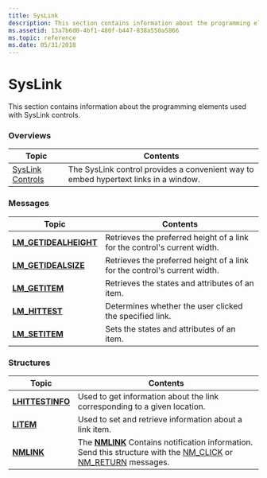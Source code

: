 ```yaml
---
title: SysLink
description: This section contains information about the programming elements used with SysLink controls.
ms.assetid: 13a7b6d0-4bf1-480f-b447-838a550a5866
ms.topic: reference
ms.date: 05/31/2018
---
```


# SysLink

This section contains information about the programming elements used with SysLink controls.

### Overviews



| Topic                                    | Contents                                                                                       |
|------------------------------------------|------------------------------------------------------------------------------------------------|
| [SysLink Controls](syslink-overview.md) | The SysLink control provides a convenient way to embed hypertext links in a window.<br/> |



 

### Messages



| Topic                                           | Contents                                                                             |
|-------------------------------------------------|--------------------------------------------------------------------------------------|
| [**LM\_GETIDEALHEIGHT**](lm-getidealheight.md) | Retrieves the preferred height of a link for the control's current width.<br/> |
| [**LM\_GETIDEALSIZE**](lm-getidealsize.md)     | Retrieves the preferred height of a link for the control's current width.<br/> |
| [**LM\_GETITEM**](lm-getitem.md)               | Retrieves the states and attributes of an item.<br/>                           |
| [**LM\_HITTEST**](lm-hittest.md)               | Determines whether the user clicked the specified link.<br/>                   |
| [**LM\_SETITEM**](lm-setitem.md)               | Sets the states and attributes of an item.<br/>                                |



 

### Structures



| Topic                                | Contents                                                                                                                                                                           |
|--------------------------------------|------------------------------------------------------------------------------------------------------------------------------------------------------------------------------------|
| [**LHITTESTINFO**](/windows/win32/api/commctrl/ns-commctrl-lhittestinfo) | Used to get information about the link corresponding to a given location. <br/>                                                                                              |
| [**LITEM**](/windows/win32/api/commctrl/ns-commctrl-litem)               | Used to set and retrieve information about a link item.<br/>                                                                                                                 |
| [**NMLINK**](/windows/win32/api/commctrl/ns-commctrl-nmlink)             | The [**NMLINK**](/windows/win32/api/commctrl/ns-commctrl-nmlink) Contains notification information. Send this structure with the [NM\_CLICK](nm-click-syslink.md) or [NM\_RETURN](nm-return.md) messages.<br/> |



 

 

 





